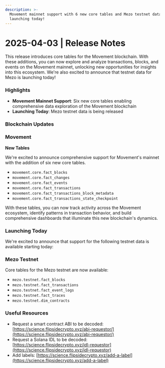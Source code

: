 ```yaml
---
description: >-
  Movement mainnet support with 6 new core tables and Mezo testnet data
  launching today!
---
```


# 2025-04-03 | Release Notes

This release introduces core tables for the Movement blockchain. With these additions, you can now explore and analyze transactions, blocks, and events on the Movement mainnet, unlocking new opportunities for insights into this ecosystem. We're also excited to announce that testnet data for Mezo is launching today!

### Highlights

* **Movement Mainnet Support**: Six new core tables enabling comprehensive data exploration of the Movement blockchain
* **Launching Today**: Mezo testnet data is being released

### Blockchain Updates

### Movement

**New Tables**

We're excited to announce comprehensive support for Movement's mainnet with the addition of six new core tables.

* `movement.core.fact_blocks`
* `movement.core.fact_changes`
* `movement.core.fact_events`
* `movement.core.fact_transactions`
* `movement.core.fact_transactions_block_metadata`
* `movement.core.fact_transactions_state_checkpoint`

With these tables, you can now track activity across the Movement ecosystem, identify patterns in transaction behavior, and build comprehensive dashboards that illuminate this new blockchain's dynamics.



### Launching Today

We're excited to announce that support for the following testnet data is available starting today:

### **Mezo Testnet**

Core tables for the Mezo testnet are now available:

* `mezo.testnet.fact_blocks`
* `mezo.testnet.fact_transactions`
* `mezo.testnet.fact_event_logs`
* `mezo.testnet.fact_traces`
* `mezo.testnet.dim_contracts`



### Useful Resources

* Request a smart contract ABI to be decoded: [https://science.flipsidecrypto.xyz/abi-requestor/](https://science.flipsidecrypto.xyz/abi-requestor/)
* Request a Solana IDL to be decoded: [https://science.flipsidecrypto.xyz/idl-requestor](https://science.flipsidecrypto.xyz/idl-requestor)
* Add labels: [https://science.flipsidecrypto.xyz/add-a-label](https://science.flipsidecrypto.xyz/add-a-label)
